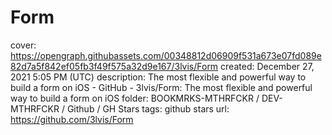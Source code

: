 # Form

cover: https://opengraph.githubassets.com/00348812d06909f531a673e07fd089e82d7a5f842ef05fb3f49f575a32d9e167/3lvis/Form
created: December 27, 2021 5:05 PM (UTC)
description: The most flexible and powerful way to build a form on iOS - GitHub - 3lvis/Form: The most flexible and powerful way to build a form on iOS
folder: BOOKMRKS-MTHRFCKR / DEV-MTHRFCKR / Github / GH Stars
tags: github stars
url: https://github.com/3lvis/Form